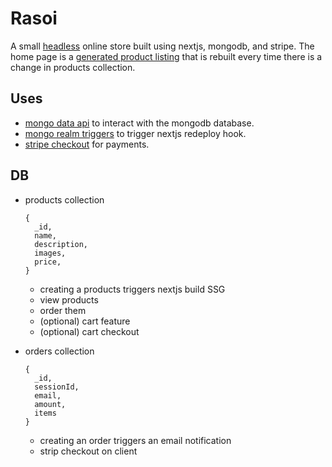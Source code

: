 # Rasoi

A small [headless](https://en.wikipedia.org/wiki/Headless_commerce) online
store built using nextjs, mongodb, and stripe. The home page is a [generated
product
listing](https://nextjs.org/docs/basic-features/pages#static-generation-recommended)
that is rebuilt every time there is a change in products collection.

## Uses

- [mongo data api](https://docs.atlas.mongodb.com/api/data-api/) to interact with the mongodb database.
- [mongo realm triggers](https://docs.mongodb.com/realm/triggers/trigger-types/) to trigger nextjs redeploy hook.
- [stripe checkout](https://stripe.com/docs/payments/checkout) for payments.

## DB

- products collection

  ```
  {
    _id,
    name,
    description,
    images,
    price,
  }
  ```

  - creating a products triggers nextjs build SSG
  - view products
  - order them
  - (optional) cart feature
  - (optional) cart checkout

- orders collection
  ```
  {
    _id,
    sessionId,
    email,
    amount,
    items
  }
  ```
  - creating an order triggers an email notification
  - strip checkout on client
